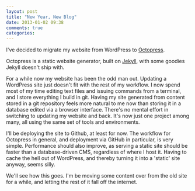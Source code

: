 ```yaml
---
layout: post
title: "New Year, New Blog"
date: 2013-01-02 09:38
comments: true
categories: 
---
```

I've decided to migrate my website from WordPress to [Octopress](http://octopress.org/).

Octopress is a static website generator, built on [Jekyll](http://github.com/mojombo/jekyll), 
with some goodies Jekyll doesn't ship with.

For a while now my website has been the odd man out. Updating a WordPress site just doesn't 
fit with the rest of my workflow. I now spend most of my time editing text files and 
issuing commands from a terminal, and I store everything I build in git. 
Having my site generated from content stored in a git repository feels more natural 
to me now than storing it in a database edited via a browser interface. 
There's no mental effort in switching to updating my website and back. It's now 
just one project among many, all using the same set of tools and environments.

I'll be deploying the site to Github, at least for now. The workflow for Octopress in general,
and deployment via GitHub in particular, is very simple. Performance should also improve, as
serving a static site should be faster than a database-driven CMS, regardless of where I host it.
Having to cache the hell out of WordPress, and thereby turning it into a 'static' site anyway, seems silly.

We'll see how this goes. I'm be moving some content over from the old site for a while, 
and letting the rest of it fall off the internet.
